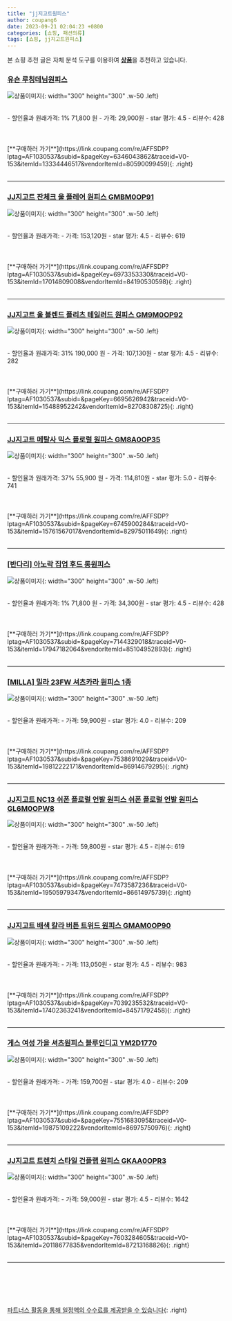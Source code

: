 ```yaml
---
title: "jj지고트원피스"
author: coupang6
date: 2023-09-21 02:04:23 +0800
categories: [쇼핑, 패션의류]
tags: [쇼핑, jj지고트원피스]
---
```


본 쇼핑 추천 글은 자체 분석 도구를 이용하여 [**상품**](https://link.coupang.com/a/bao1ui)을 추천하고 있습니다.

### [유숀 루칭데님원피스](https://link.coupang.com/re/AFFSDP?lptag=AF1030537&subid=&pageKey=6346043862&traceid=V0-153&itemId=13334446517&vendorItemId=80590099459)

![상품이미지](https://thumbnail7.coupangcdn.com/thumbnails/remote/230x230ex/image/vendor_inventory/2a03/d75f625a63fd9165a46966c0e871b2459a463264244c0aa29e312ae07cd5.jpeg){: width="300" height="300" .w-50 .left}


<br>
- 할인율과 원래가격: 1%  71,800   원
- 가격: 29,900원
- star 평가: 4.5
- 리뷰수: 428
<br>
<br>
<br>
<br>
[**구매하러 가기**](https://link.coupang.com/re/AFFSDP?lptag=AF1030537&subid=&pageKey=6346043862&traceid=V0-153&itemId=13334446517&vendorItemId=80590099459){: .right}
<br>
<br>

---

### [JJ지고트 잔체크 울 플레어 원피스 GMBM0OP91](https://link.coupang.com/re/AFFSDP?lptag=AF1030537&subid=&pageKey=6973353330&traceid=V0-153&itemId=17014809008&vendorItemId=84190530598)

![상품이미지](https://thumbnail10.coupangcdn.com/thumbnails/remote/230x230ex/image/vendor_inventory/3427/499c977a0a95b20a771a40c4552f72edb6c3762c353fa63df168e3b14bd9.jpg){: width="300" height="300" .w-50 .left}


<br>
- 할인율과 원래가격: 
- 가격: 153,120원
- star 평가: 4.5
- 리뷰수: 619
<br>
<br>
<br>
<br>
[**구매하러 가기**](https://link.coupang.com/re/AFFSDP?lptag=AF1030537&subid=&pageKey=6973353330&traceid=V0-153&itemId=17014809008&vendorItemId=84190530598){: .right}
<br>
<br>

---

### [JJ지고트 울 블렌드 플리츠 테일러드 원피스 GM9M0OP92](https://link.coupang.com/re/AFFSDP?lptag=AF1030537&subid=&pageKey=6695626942&traceid=V0-153&itemId=15488952242&vendorItemId=82708308725)

![상품이미지](https://thumbnail7.coupangcdn.com/thumbnails/remote/230x230ex/image/vendor_inventory/37d2/5670e3b348524838c811177d800c37c9cfa7bb937d828d4a8ada7a97a220.jpg){: width="300" height="300" .w-50 .left}


<br>
- 할인율과 원래가격: 31%  190,000   원
- 가격: 107,130원
- star 평가: 4.5
- 리뷰수: 282
<br>
<br>
<br>
<br>
[**구매하러 가기**](https://link.coupang.com/re/AFFSDP?lptag=AF1030537&subid=&pageKey=6695626942&traceid=V0-153&itemId=15488952242&vendorItemId=82708308725){: .right}
<br>
<br>

---

### [JJ지고트 메탈사 믹스 플로럴 원피스 GM8A0OP35](https://link.coupang.com/re/AFFSDP?lptag=AF1030537&subid=&pageKey=6745900284&traceid=V0-153&itemId=15761567017&vendorItemId=82975011649)

![상품이미지](https://thumbnail9.coupangcdn.com/thumbnails/remote/230x230ex/image/vendor_inventory/9e49/c18091696452261c7b3441ff6ca8bf878e3d6260307324443d93f9e5390f.jpg){: width="300" height="300" .w-50 .left}


<br>
- 할인율과 원래가격: 37%  55,900   원
- 가격: 114,810원
- star 평가: 5.0
- 리뷰수: 741
<br>
<br>
<br>
<br>
[**구매하러 가기**](https://link.coupang.com/re/AFFSDP?lptag=AF1030537&subid=&pageKey=6745900284&traceid=V0-153&itemId=15761567017&vendorItemId=82975011649){: .right}
<br>
<br>

---

### [[반다리] 아노락 집업 후드 롱원피스](https://link.coupang.com/re/AFFSDP?lptag=AF1030537&subid=&pageKey=7144329018&traceid=V0-153&itemId=17947182064&vendorItemId=85104952893)

![상품이미지](https://thumbnail9.coupangcdn.com/thumbnails/remote/230x230ex/image/vendor_inventory/b3ec/e72ccc00015a77ae694c1ce253efce587ee0baebf1157c457c55bc584316.jpg){: width="300" height="300" .w-50 .left}


<br>
- 할인율과 원래가격: 1%  71,800   원
- 가격: 34,300원
- star 평가: 4.5
- 리뷰수: 428
<br>
<br>
<br>
<br>
[**구매하러 가기**](https://link.coupang.com/re/AFFSDP?lptag=AF1030537&subid=&pageKey=7144329018&traceid=V0-153&itemId=17947182064&vendorItemId=85104952893){: .right}
<br>
<br>

---

### [[MILLA] 밀라 23FW 셔츠카라 원피스 1종](https://link.coupang.com/re/AFFSDP?lptag=AF1030537&subid=&pageKey=7538691029&traceid=V0-153&itemId=19812222171&vendorItemId=86914679295)

![상품이미지](https://thumbnail7.coupangcdn.com/thumbnails/remote/230x230ex/image/vendor_inventory/ace1/86168b438177d645cdc82ea6ce9e5d6a81bbf35a388b20cb4fca4957ad81.jpg){: width="300" height="300" .w-50 .left}


<br>
- 할인율과 원래가격: 
- 가격: 59,900원
- star 평가: 4.0
- 리뷰수: 209
<br>
<br>
<br>
<br>
[**구매하러 가기**](https://link.coupang.com/re/AFFSDP?lptag=AF1030537&subid=&pageKey=7538691029&traceid=V0-153&itemId=19812222171&vendorItemId=86914679295){: .right}
<br>
<br>

---

### [JJ지고트 NC13 쉬폰 플로럴 언발 원피스 쉬폰 플로럴 언발 원피스 GL6M0OPW8](https://link.coupang.com/re/AFFSDP?lptag=AF1030537&subid=&pageKey=7473587236&traceid=V0-153&itemId=19505979347&vendorItemId=86614975739)

![상품이미지](https://thumbnail9.coupangcdn.com/thumbnails/remote/230x230ex/image/vendor_inventory/5f51/7f2815e640bd5ded45458768caca105e0f68f94a0ca20d8f73d5e995a439.jpg){: width="300" height="300" .w-50 .left}


<br>
- 할인율과 원래가격: 
- 가격: 59,800원
- star 평가: 4.5
- 리뷰수: 619
<br>
<br>
<br>
<br>
[**구매하러 가기**](https://link.coupang.com/re/AFFSDP?lptag=AF1030537&subid=&pageKey=7473587236&traceid=V0-153&itemId=19505979347&vendorItemId=86614975739){: .right}
<br>
<br>

---

### [JJ지고트 배색 칼라 버튼 트위드 원피스 GMAM0OP90](https://link.coupang.com/re/AFFSDP?lptag=AF1030537&subid=&pageKey=7039235532&traceid=V0-153&itemId=17402363241&vendorItemId=84571792458)

![상품이미지](https://thumbnail6.coupangcdn.com/thumbnails/remote/230x230ex/image/vendor_inventory/5032/945762d621832f5effbed969d8db5d92469d0eaae0796c0e929c58d82c18.jpg){: width="300" height="300" .w-50 .left}


<br>
- 할인율과 원래가격: 
- 가격: 113,050원
- star 평가: 4.5
- 리뷰수: 983
<br>
<br>
<br>
<br>
[**구매하러 가기**](https://link.coupang.com/re/AFFSDP?lptag=AF1030537&subid=&pageKey=7039235532&traceid=V0-153&itemId=17402363241&vendorItemId=84571792458){: .right}
<br>
<br>

---

### [게스 여성 가을 셔츠원피스 블루인디고 YM2D1770](https://link.coupang.com/re/AFFSDP?lptag=AF1030537&subid=&pageKey=7551683095&traceid=V0-153&itemId=19875109222&vendorItemId=86975750976)

![상품이미지](https://thumbnail10.coupangcdn.com/thumbnails/remote/230x230ex/image/vendor_inventory/35b0/1d855e3f92ca494a38882a2683cbfbcdc5fd3ec30286f74c4bbc354aa0bc.jpg){: width="300" height="300" .w-50 .left}


<br>
- 할인율과 원래가격: 
- 가격: 159,700원
- star 평가: 4.0
- 리뷰수: 209
<br>
<br>
<br>
<br>
[**구매하러 가기**](https://link.coupang.com/re/AFFSDP?lptag=AF1030537&subid=&pageKey=7551683095&traceid=V0-153&itemId=19875109222&vendorItemId=86975750976){: .right}
<br>
<br>

---

### [JJ지고트 트렌치 스타일 건플랩 원피스 GKAA0OPR3](https://link.coupang.com/re/AFFSDP?lptag=AF1030537&subid=&pageKey=7603284605&traceid=V0-153&itemId=20118677835&vendorItemId=87213168826)

![상품이미지](https://thumbnail6.coupangcdn.com/thumbnails/remote/230x230ex/image/vendor_inventory/58e9/caa431b9419114bbe148de0785a556082042f34e933a0385ae98f56e8f1e.jpg){: width="300" height="300" .w-50 .left}


<br>
- 할인율과 원래가격: 
- 가격: 59,000원
- star 평가: 4.5
- 리뷰수: 1642
<br>
<br>
<br>
<br>
[**구매하러 가기**](https://link.coupang.com/re/AFFSDP?lptag=AF1030537&subid=&pageKey=7603284605&traceid=V0-153&itemId=20118677835&vendorItemId=87213168826){: .right}
<br>
<br>

---
<br><br><br><br><br> [파트너스 활동을 통해 일정액의 수수료를 제공받을 수 있습니다](https://link.coupang.com/a/bao1ui){: .right}